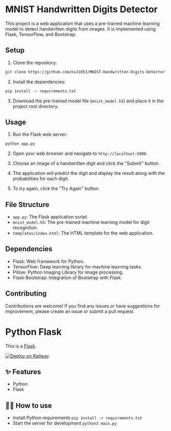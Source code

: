 # MNIST Handwritten Digits Detector

This project is a web application that uses a pre-trained machine learning model to detect handwritten digits from images. It is implemented using Flask, TensorFlow, and Bootstrap.

## Setup

1. Clone the repository:

```bash
git clone https://github.com/nv21053/MNIST-Handwritten-Digits-Detector.git
```

2. Install the dependencies:

```bash
pip install -r requirements.txt
```

3. Download the pre-trained model file (`mnist_model.h5`) and place it in the project root directory.

## Usage

1. Run the Flask web server:

```bash
python app.py
```

2. Open your web browser and navigate to `http://localhost:5000`.

3. Choose an image of a handwritten digit and click the "Submit" button.

4. The application will predict the digit and display the result along with the probabilities for each digit.

5. To try again, click the "Try Again" button.

## File Structure

- `app.py`: The Flask application script.
- `mnist_model.h5`: The pre-trained machine learning model for digit recognition.
- `templates/index.html`: The HTML template for the web application.

## Dependencies

- Flask: Web framework for Python.
- TensorFlow: Deep learning library for machine learning tasks.
- Pillow: Python Imaging Library for image processing.
- Flask-Bootstrap: Integration of Bootstrap with Flask.

## Contributing

Contributions are welcome! If you find any issues or have suggestions for improvement, please create an issue or submit a pull request.



# Python Flask 

This is a [Flask](https://flask.palletsprojects.com/en/1.1.x/).

[![Deploy on Railway](https://railway.app/button.svg)](https://railway.app/new/template/zUcpux)

## ✨ Features

- Python
- Flask

## 💁‍♀️ How to use

- Install Python requirements `pip install -r requirements.txt`
- Start the server for development `python3 main.py`
